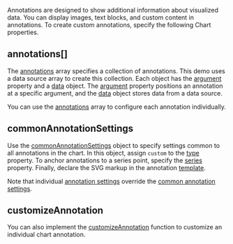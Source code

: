 Annotations are designed to show additional information about visualized data. You can display images, text blocks, and custom content in annotations. To create custom annotations, specify the following Chart properties.
<!--split-->

## annotations[]

The [annotations](/Documentation/ApiReference/UI_Components/dxChart/Configuration/annotations/) array specifies a collection of annotations. This demo uses a data source array to create this collection. Each object has the [argument](/Documentation/ApiReference/UI_Components/dxChart/Configuration/annotations/#argument) property and a [data](/Documentation/ApiReference/UI_Components/dxChart/Configuration/annotations/#data) object. The [argument](/Documentation/ApiReference/UI_Components/dxChart/Configuration/annotations/#argument) property positions an annotation at a specific argument, and the [data](/Documentation/ApiReference/UI_Components/dxChart/Configuration/annotations/#data) object stores data from a data source.

You can use the [annotations](/Documentation/ApiReference/UI_Components/dxChart/Configuration/annotations/) array to configure each annotation individually.

## commonAnnotationSettings

Use the [commonAnnotationSettings](/Documentation/ApiReference/UI_Components/dxChart/Configuration/commonAnnotationSettings/) object to specify settings common to all annotations in the chart. In this object, assign `custom` to the [type](/Documentation/ApiReference/UI_Components/dxChart/Configuration/commonAnnotationSettings/#type) property. To anchor annotations to a series point, specify the [series](/Documentation/ApiReference/UI_Components/dxChart/Configuration/commonAnnotationSettings/#series) property. Finally, declare the SVG markup in the annotation [template](/Documentation/ApiReference/UI_Components/dxChart/Configuration/annotations/#template).

Note that individual [annotation settings](/Documentation/ApiReference/UI_Components/dxChart/Configuration/annotations/) override the [common annotation settings](/Documentation/ApiReference/UI_Components/dxChart/Configuration/commonAnnotationSettings/). 

## customizeAnnotation

You can also implement the [customizeAnnotation](/Documentation/ApiReference/UI_Components/dxChart/Configuration/#customizeAnnotation) function to customize an individual chart annotation.